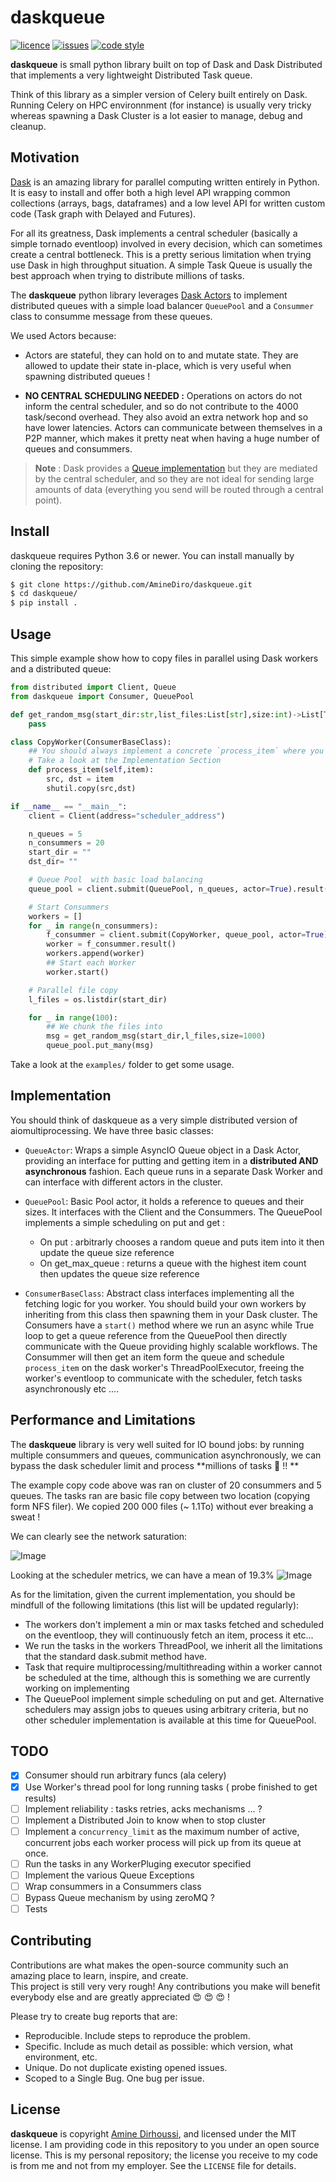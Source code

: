 daskqueue
===============

[![licence](https://img.shields.io/github/license/AmineDiro/daskqueue)](https://github.com/AmineDiro/daskqueue/blob/main/LICENSE.md)
[![issues](https://img.shields.io/github/issues/AmineDiro/daskqueue)](https://github.com/AmineDiro/daskqueue/issues)
[![code style](https://img.shields.io/badge/code%20style-black-000000.svg)](https://github.com/ambv/black)

**daskqueue** is small python library built on top of Dask and Dask Distributed that implements a very lightweight Distributed Task queue. 

Think of this library as a simpler version of Celery built entirely on Dask. Running Celery on HPC environnment (for instance) is usually very tricky whereas spawning a Dask Cluster is a lot easier to manage, debug and cleanup.

Motivation
-------

[Dask](https://docs.dask.org/en/stable/) is an amazing library for parallel computing written entirely in Python. It is easy to install and offer both a high level API wrapping common collections (arrays, bags, dataframes) and a low level API for written custom code (Task graph with Delayed and Futures). 

For all its greatness, Dask implements a central scheduler (basically a simple tornado eventloop) involved in every decision, which can sometimes create a central bottleneck. This is a pretty serious limitation when trying use Dask in high throughput situation. A simple Task Queue is usually the best approach when trying to distribute millions of tasks. 

The **daskqueue** python library leverages [Dask Actors](https://distributed.dask.org/en/stable/actors.html) to implement distributed queues with a simple load balancer `QueuePool` and a `Consummer` class to consumme message from these queues.

We used Actors because:

- Actors are stateful, they  can hold on to and mutate state. They are allowed to update their state in-place, which is very useful when spawning distributed queues ! 

- **NO CENTRAL SCHEDULING NEEDED :** Operations on actors do not inform the central scheduler, and so do not contribute to the 4000 task/second overhead. They also avoid an extra network hop and so have lower latencies. Actors can communicate between themselves in a P2P manner, which makes it pretty neat when having a huge number of queues and consummers.

> **Note** :  Dask provides a [Queue implementation](https://docs.dask.org/en/stable/futures.html?highlight=queue#queues) but they are mediated by the central scheduler, and so they are not ideal for sending large amounts of data (everything you send will be routed through a central point). 


Install
-------

daskqueue requires Python 3.6 or newer.
You can install manually by cloning the repository:

```bash
$ git clone https://github.com/AmineDiro/daskqueue.git
$ cd daskqueue/
$ pip install .
```


Usage
-----


This simple example show how to copy files in parallel using Dask workers and a distributed queue:

```python
from distributed import Client, Queue
from daskqueue import Consumer, QueuePool

def get_random_msg(start_dir:str,list_files:List[str],size:int)->List[Tuple[str,str]]: 
    pass

class CopyWorker(ConsumerBaseClass):
    ## You should always implement a concrete `process_item` where you define your processing code. 
    # Take a look at the Implementation Section
    def process_item(self,item):
        src, dst = item
        shutil.copy(src,dst)

if __name__ == "__main__":
    client = Client(address="scheduler_address")

    n_queues = 5 
    n_consummers = 20 
    start_dir = ""
    dst_dir= ""

    # Queue Pool  with basic load balancing
    queue_pool = client.submit(QueuePool, n_queues, actor=True).result()

    # Start Consummers
    workers = []
    for _ in range(n_consummers):
        f_consummer = client.submit(CopyWorker, queue_pool, actor=True)
        worker = f_consummer.result()
        workers.append(worker)
        ## Start each Worker
        worker.start()

    # Parallel file copy
    l_files = os.listdir(start_dir)

    for _ in range(100):
        ## We chunk the files into 
        msg = get_random_msg(start_dir,l_files,size=1000)
        queue_pool.put_many(msg)
```

Take a look at the `examples/` folder to get some usage.


Implementation  
-------
You should think of daskqueue as a very simple distributed version of aiomultiprocessing. We have three basic classes: 
- `QueueActor`: Wraps a simple AsyncIO Queue object in a Dask Actor, providing an interface for putting and getting item in a **distributed AND asynchronous** fashion. Each queue runs in a separate Dask Worker and can interface with different actors in the cluster.
- `QueuePool`: Basic Pool actor, it holds a reference to queues and their sizes. It interfaces with the Client and the Consummers. The QueuePool implements a simple scheduling on put and get :
    - On put : arbitrarly  chooses a random queue and puts item into it  then update the queue size reference
    - On get_max_queue : returns a queue with the highest item count then updates the queue size reference

- `ConsumerBaseClass`: Abstract class interfaces implementing all the fetching logic for you worker. You should build your own workers by inheriting from this class then spawning them in your Dask cluster. The Consumers have a `start()` method where we run an async while True loop to get a queue reference from the QueuePool then directly communicate with the Queue providing highly scalable workflows. The Consummer will then get an item form the queue and schedule `process_item` on the dask worker's ThreadPoolExecutor, freeing the worker's eventloop to communicate with the scheduler, fetch tasks asynchronously etc .... 

Performance and Limitations
-------
The **daskqueue** library is very well suited for IO bound jobs: by running multiple consummers and queues, communication asynchronously, we can bypass the dask scheduler limit and process **millions of tasks 🥰 !! ** 

The example copy code above was ran on cluster of 20 consummers and 5 queues. The tasks ran are basic file copy between two location (copying form NFS filer). We copied 200 000 files (~ 1.1To) without ever breaking a sweat !

We can clearly see the network saturation: 

![Image](figures/copy%20async.PNG)

Looking at the scheduler metrics, we can have a mean of 19.3% 
![Image](figures/copy%20async3.PNG)

As for the limitation, given the current implementation, you should be mindfull of the following limitations (this list will be updated regularly): 
- The workers don't implement a min or max tasks fetched and scheduled on the eventloop, they will continuously fetch an item, process it etc...
- We run the tasks in the workers ThreadPool, we inherit all the limitations that the standard dask.submit method have. 
- Task that require multiprocessing/multithreading within a worker cannot be scheduled at the time, although this is something we are currently working on implementing
- The QueuePool implement simple scheduling on put and get. Alternative schedulers may assign jobs to queues using arbitrary criteria, but no other scheduler implementation is available at this time for QueuePool.

TODO
-------
- [x] Consumer should run arbitrary funcs (ala celery)
- [x] Use Worker's thread pool for long running tasks ( probe finished to get results)
- [ ] Implement reliability : tasks retries, acks mechanisms ... ? 
- [ ] Implement a Distributed Join to know when to stop cluster
- [ ] Implement a `concurrency_limit` as the maximum number of active, concurrent jobs each worker process will pick up from its queue at once.
- [ ] Run the tasks in any WorkerPluging executor specified 
- [ ] Implement the various Queue Exceptions
- [ ] Wrap consummers in a Consummers class
- [ ] Bypass Queue mechanism by using zeroMQ ?
- [ ] Tests 

Contributing
--------------
Contributions are what makes the open-source community such an amazing place to learn, inspire, and create.  
This project is still very very rough! Any contributions you make will benefit everybody else and are greatly appreciated  😍 😍 😍 ! 

Please try to create bug reports that are:

- Reproducible. Include steps to reproduce the problem.
- Specific. Include as much detail as possible: which version, what environment, etc.
- Unique. Do not duplicate existing opened issues.
- Scoped to a Single Bug. One bug per issue.

License
-------

**daskqueue** is copyright [Amine Dirhoussi](https://jreese.sh), and licensed under
the MIT license.  I am providing code in this repository to you under an open
source license.  This is my personal repository; the license you receive to
my code is from me and not from my employer. See the `LICENSE` file for details.


